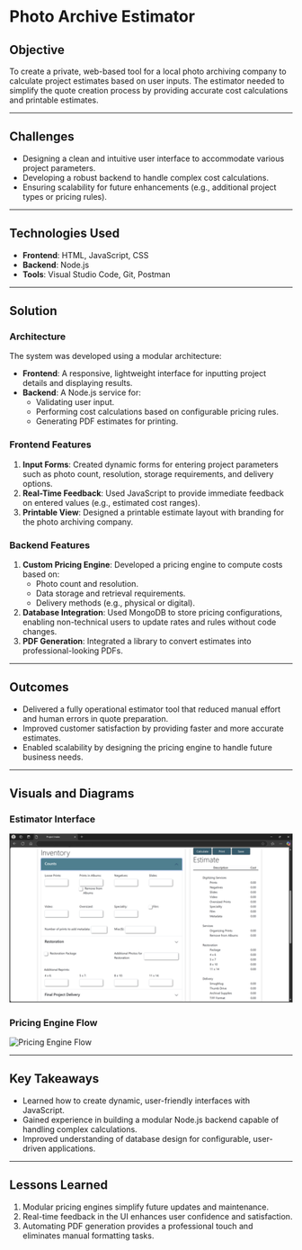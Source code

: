 # Photo Archive Estimator

## Objective
To create a private, web-based tool for a local photo archiving company to calculate project estimates based on user inputs. The estimator needed to simplify the quote creation process by providing accurate cost calculations and printable estimates.

---

## Challenges
- Designing a clean and intuitive user interface to accommodate various project parameters.
- Developing a robust backend to handle complex cost calculations.
- Ensuring scalability for future enhancements (e.g., additional project types or pricing rules).

---

## Technologies Used
- **Frontend**: HTML, JavaScript, CSS
- **Backend**: Node.js
- **Tools**: Visual Studio Code, Git, Postman

---

## Solution

### **Architecture**
The system was developed using a modular architecture:
- **Frontend**: A responsive, lightweight interface for inputting project details and displaying results.
- **Backend**: A Node.js service for:
  - Validating user input.
  - Performing cost calculations based on configurable pricing rules.
  - Generating PDF estimates for printing.

### **Frontend Features**
1. **Input Forms**: Created dynamic forms for entering project parameters such as photo count, resolution, storage requirements, and delivery options.
2. **Real-Time Feedback**: Used JavaScript to provide immediate feedback on entered values (e.g., estimated cost ranges).
3. **Printable View**: Designed a printable estimate layout with branding for the photo archiving company.

### **Backend Features**
1. **Custom Pricing Engine**: Developed a pricing engine to compute costs based on:
   - Photo count and resolution.
   - Data storage and retrieval requirements.
   - Delivery methods (e.g., physical or digital).
2. **Database Integration**: Used MongoDB to store pricing configurations, enabling non-technical users to update rates and rules without code changes.
3. **PDF Generation**: Integrated a library to convert estimates into professional-looking PDFs.

---

## Outcomes
- Delivered a fully operational estimator tool that reduced manual effort and human errors in quote preparation.
- Improved customer satisfaction by providing faster and more accurate estimates.
- Enabled scalability by designing the pricing engine to handle future business needs.

---

## Visuals and Diagrams
### **Estimator Interface**
![Estimator Interface](../media/photo-estimator-screenshot.png)

### **Pricing Engine Flow**
![Pricing Engine Flow](../media/photo-estimator-flow.png)

---

## Key Takeaways
- Learned how to create dynamic, user-friendly interfaces with JavaScript.
- Gained experience in building a modular Node.js backend capable of handling complex calculations.
- Improved understanding of database design for configurable, user-driven applications.

---

## Lessons Learned
1. Modular pricing engines simplify future updates and maintenance.
2. Real-time feedback in the UI enhances user confidence and satisfaction.
3. Automating PDF generation provides a professional touch and eliminates manual formatting tasks.


